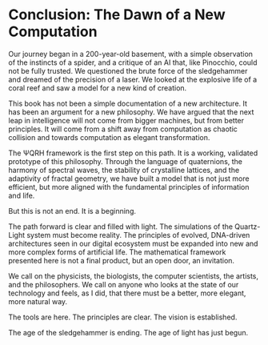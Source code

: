 # Conclusion: The Dawn of a New Computation

Our journey began in a 200-year-old basement, with a simple observation of the instincts of a spider, and a critique of an AI that, like Pinocchio, could not be fully trusted. We questioned the brute force of the sledgehammer and dreamed of the precision of a laser. We looked at the explosive life of a coral reef and saw a model for a new kind of creation.

This book has not been a simple documentation of a new architecture. It has been an argument for a new philosophy. We have argued that the next leap in intelligence will not come from bigger machines, but from better principles. It will come from a shift away from computation as chaotic collision and towards computation as elegant transformation.

The ΨQRH framework is the first step on this path. It is a working, validated prototype of this philosophy. Through the language of quaternions, the harmony of spectral waves, the stability of crystalline lattices, and the adaptivity of fractal geometry, we have built a model that is not just more efficient, but more aligned with the fundamental principles of information and life.

But this is not an end. It is a beginning.

The path forward is clear and filled with light. The simulations of the Quartz-Light system must become reality. The principles of evolved, DNA-driven architectures seen in our digital ecosystem must be expanded into new and more complex forms of artificial life. The mathematical framework presented here is not a final product, but an open door, an invitation.

We call on the physicists, the biologists, the computer scientists, the artists, and the philosophers. We call on anyone who looks at the state of our technology and feels, as I did, that there must be a better, more elegant, more natural way.

The tools are here. The principles are clear. The vision is established.

The age of the sledgehammer is ending. The age of light has just begun.
